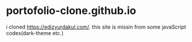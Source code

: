 # portofolio-clone.github.io
i cloned https://edizyurdakul.com/. this site is missin from some javaScript codes(dark-theme etc.)

